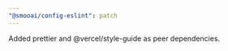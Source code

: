 ```yaml
---
"@smooai/config-eslint": patch
---
```


Added prettier and @vercel/style-guide as peer dependencies.
